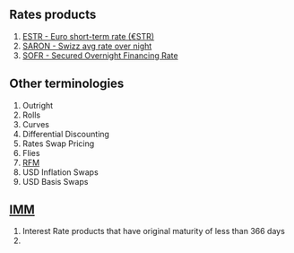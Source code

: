 ## Rates products
1. [ESTR - Euro short-term rate (€STR)](https://www.ecb.europa.eu/stats/financial_markets_and_interest_rates/euro_short-term_rate/html/index.en.html)
2. [SARON - Swizz avg rate over night](https://en.wikipedia.org/wiki/SARON)
3. [SOFR - Secured Overnight Financing Rate](https://www.investopedia.com/secured-overnight-financing-rate-sofr-4683954)


## Other terminologies
1. Outright
2. Rolls
3. Curves
4. Differential Discounting
5. Rates Swap Pricing
6. Flies
7. [RFM](https://www.investopedia.com/terms/r/rfm-recency-frequency-monetary-value.asp)
8. USD Inflation Swaps
9. USD Basis Swaps


## [IMM](https://www.cmegroup.com/education/courses/introduction-to-eurodollars/understanding-imm-price-and-date.html/)
1. Interest Rate products that have original maturity of less than 366 days
2. 